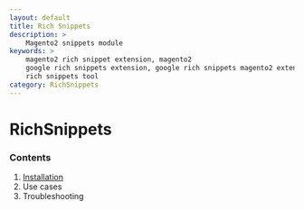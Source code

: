 ```yaml
---
layout: default
title: Rich Snippets
description: >
    Magento2 snippets module
keywords: >
    magento2 rich snippet extension, magento2
    google rich snippets extension, google rich snippets magento2 extension, google
    rich snippets tool
category: RichSnippets
---
```


# RichSnippets

### Contents

1. [Installation](installation/)
2. Use cases
3. Troubleshooting
